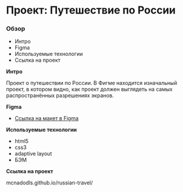 # Проект: Путешествие по России

### Обзор
* Интро
* Figma
* Используемые технологии
* Ссылка на проект

**Интро**

Проект о путешествии по России.
В Фигме находится изначальный проект, в котором видно, как проект должен выглядеть на самых распространённых разрешениях экранов.

**Figma**

* [Ссылка на макет в Figma](https://www.figma.com/file/5S2WSbEFL6awjVWJ0NWL8Q/Sprint-3_-Russia-_-desktop-mobile?node-id=28503%3A0)

**Используемые технологии**

* html5 
* css3  
* adaptive layout
* БЭМ

**Ссылка на проект**

mcnadodls.github.io/russian-travel/